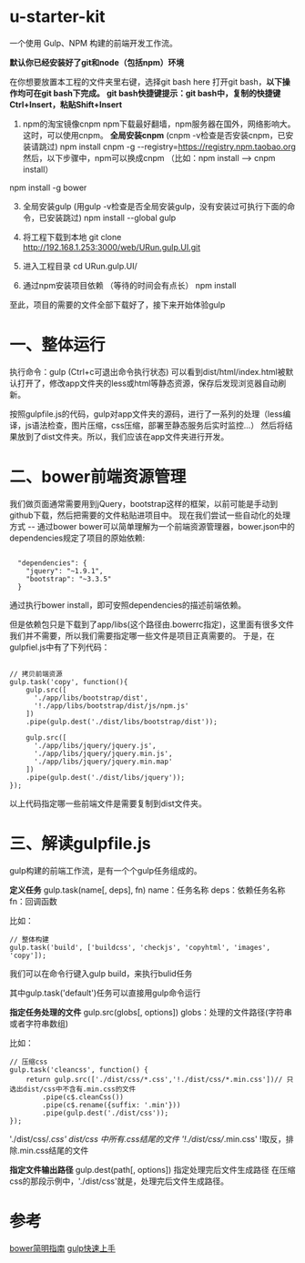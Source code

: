# u-starter-kit

一个使用 Gulp、NPM 构建的前端开发工作流。

**默认你已经安装好了git和node（包括npm）环境**

在你想要放置本工程的文件夹里右键，选择git bash here 打开git bash，**以下操作均可在git bash下完成。**
**git bash快捷键提示：git bash中，复制的快捷键Ctrl+Insert，粘贴Shift+Insert**

1. npm的淘宝镜像cnpm
npm下载最好翻墙，npm服务器在国外，网络影响大。这时，可以使用cnpm。
**全局安装cnpm** (cnpm -v检查是否安装cnpm，已安装请跳过)
npm install cnpm -g --registry=https://registry.npm.taobao.org
然后，以下步骤中，npm可以换成cnpm （比如：npm install --> cnpm install）

npm install -g bower

3. 全局安装gulp  (用gulp -v检查是否全局安装gulp，没有安装过可执行下面的命令，已安装跳过)
npm install --global gulp

4. 将工程下载到本地
git clone http://192.168.1.253:3000/web/URun.gulp.UI.git

5. 进入工程目录
cd URun.gulp.UI/

6. 通过npm安装项目依赖 （等待的时间会有点长）
npm install


至此，项目的需要的文件全部下载好了，接下来开始体验gulp

# 一、整体运行
执行命令：gulp  (Ctrl+c可退出命令执行状态)
可以看到dist/html/index.html被默认打开了，修改app文件夹的less或html等静态资源，保存后发现浏览器自动刷新。

按照gulpfile.js的代码，gulp对app文件夹的源码，进行了一系列的处理（less编译，js语法检查，图片压缩，css压缩，部署至静态服务后实时监控...）
然后将结果放到了dist文件夹。所以，我们应该在app文件夹进行开发。

# 二、bower前端资源管理
我们做页面通常需要用到jQuery，bootstrap这样的框架，以前可能是手动到github下载，然后把需要的文件粘贴进项目中。
现在我们尝试一些自动化的处理方式 -- 通过bower
bower可以简单理解为一个前端资源管理器，bower.json中的dependencies规定了项目的原始依赖:
```

  "dependencies": {
    "jquery": "~1.9.1",
    "bootstrap": "~3.3.5"
  }
```
通过执行bower install，即可安照dependencies的描述前端依赖。

但是依赖包只是下载到了app/libs(这个路径由.bowerrc指定)，这里面有很多文件我们并不需要，所以我们需要指定哪一些文件是项目正真需要的。
于是，在gulpfiel.js中有了下列代码：
```

// 拷贝前端资源
gulp.task('copy', function(){
    gulp.src([
      './app/libs/bootstrap/dist',
      '!./app/libs/bootstrap/dist/js/npm.js'
    ])
    .pipe(gulp.dest('./dist/libs/bootstrap/dist'));

    gulp.src([
      './app/libs/jquery/jquery.js',
      './app/libs/jquery/jquery.min.js',
      './app/libs/jquery/jquery.min.map'
    ])
    .pipe(gulp.dest('./dist/libs/jquery'));
});

```
以上代码指定哪一些前端文件是需要复制到dist文件夹。

# 三、解读gulpfile.js
gulp构建的前端工作流，是有一个个gulp任务组成的。

**定义任务**
gulp.task(name[, deps], fn)
name：任务名称 deps：依赖任务名称 fn：回调函数

比如：
```
// 整体构建
gulp.task('build', ['buildcss', 'checkjs', 'copyhtml', 'images', 'copy']);

```
我们可以在命令行键入gulp build，来执行bulid任务

其中gulp.task('default')任务可以直接用gulp命令运行

**指定任务处理的文件**
gulp.src(globs[, options])
globs：处理的文件路径(字符串或者字符串数组)

比如：
```
// 压缩css
gulp.task('cleancss', function() {
    return gulp.src(['./dist/css/*.css','!./dist/css/*.min.css'])// 只选出dist/css中不含有.min.css的文件
        .pipe(c$.cleanCss())
        .pipe(c$.rename({suffix: '.min'}))
        .pipe(gulp.dest('./dist/css'));
});

```
'./dist/css/*.css'  dist/css 中所有.css结尾的文件
'!./dist/css/*.min.css' !取反，排除.min.css结尾的文件

**指定文件输出路径**
gulp.dest(path[, options])
指定处理完后文件生成路径
在压缩css的那段示例中，'./dist/css'就是，处理完后文件生成路径。

# 参考
[bower简明指南](http://wwsun.github.io/posts/bower-post.html)
[gulp快速上手](https://segmentfault.com/a/1190000003003847)